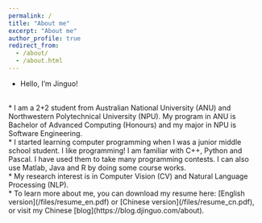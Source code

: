 ```yaml
---
permalink: /
title: "About me"
excerpt: "About me"
author_profile: true
redirect_from: 
  - /about/
  - /about.html
---
```


* Hello, I’m Jinguo!
<br>
* I am a 2+2 student from Australian National University (ANU) and Northwestern Polytechnical University (NPU). My program in ANU is Bachelor of Advanced Computing (Honours)
and my major in NPU is Software Engineering. 
<br>
* I started learning computer programming when I was a junior middle school student. I like programming! I am familiar with C++, Python and Pascal. I have used them to take many programming contests. I can also use Matlab, Java and R by doing some course works.
<br>
* My research interest is in Computer Vision (CV) and Natural Language Processing (NLP). 
<br>
* To learn more about me, you can download my resume here: [English version](/files/resume_en.pdf) or [Chinese version](/files/resume_cn.pdf), or visit my Chinese [blog](https://blog.djinguo.com/about).

